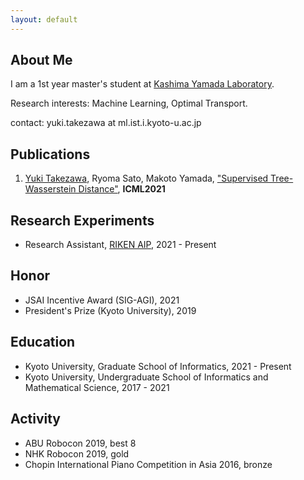 ```yaml
---
layout: default
---
```


## About Me

I am a 1st year master's student at <a href="http://www.ml.ist.i.kyoto-u.ac.jp/en/">Kashima Yamada Laboratory</a>.

Research interests: Machine Learning, Optimal Transport.

contact: yuki.takezawa at ml.ist.i.kyoto-u.ac.jp 
## Publications

1. <u>Yuki Takezawa</u>, Ryoma Sato, Makoto Yamada, <a href="https://arxiv.org/abs/2101.11520">"Supervised Tree-Wasserstein Distance"</a>, **ICML2021**

## Research Experiments
- Research Assistant, <a href="https://riken-yamada.github.io/index.html">RIKEN AIP</a>, 2021 - Present

## Honor
- JSAI Incentive Award (SIG-AGI), 2021
- President's Prize (Kyoto University), 2019

## Education
- Kyoto University, Graduate School of Informatics, 2021 - Present
- Kyoto University, Undergraduate School of Informatics and Mathematical Science, 2017 - 2021

## Activity
- ABU Robocon 2019, best 8
- NHK Robocon 2019, gold
- Chopin International Piano Competition in Asia 2016, bronze
